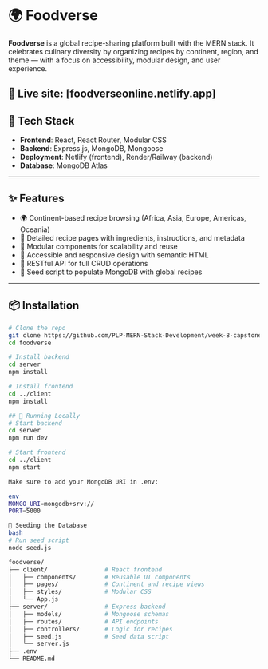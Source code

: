 # 🌍 Foodverse

**Foodverse** is a global recipe-sharing platform built with the MERN stack. It celebrates culinary diversity by organizing recipes by continent, region, and theme — with a focus on accessibility, modular design, and user experience.


🔗 Live site: [foodverseonline.netlify.app]
---

## 🧰 Tech Stack

- **Frontend**: React, React Router, Modular CSS
- **Backend**: Express.js, MongoDB, Mongoose
- **Deployment**: Netlify (frontend), Render/Railway (backend)
- **Database**: MongoDB Atlas

---

## ✨ Features

- 🌍 Continent-based recipe browsing (Africa, Asia, Europe, Americas, Oceania)
- 📖 Detailed recipe pages with ingredients, instructions, and metadata
- 🧩 Modular components for scalability and reuse
- 🎨 Accessible and responsive design with semantic HTML
- 🔌 RESTful API for full CRUD operations
- 🧪 Seed script to populate MongoDB with global recipes

---

## 📦 Installation

```bash
# Clone the repo
git clone https://github.com/PLP-MERN-Stack-Development/week-8-capstone_-KatlehoChi.git
cd foodverse

# Install backend
cd server
npm install

# Install frontend
cd ../client
npm install

## 🚀 Running Locally
# Start backend
cd server
npm run dev

# Start frontend
cd ../client
npm start

Make sure to add your MongoDB URI in .env:

env
MONGO_URI=mongodb+srv://
PORT=5000

🌱 Seeding the Database
bash
# Run seed script
node seed.js

foodverse/
├── client/                # React frontend
│   ├── components/        # Reusable UI components
│   ├── pages/             # Continent and recipe views
│   ├── styles/            # Modular CSS
│   └── App.js
├── server/                # Express backend
│   ├── models/            # Mongoose schemas
│   ├── routes/            # API endpoints
│   ├── controllers/       # Logic for recipes
│   ├── seed.js            # Seed data script
│   └── server.js
├── .env
└── README.md
